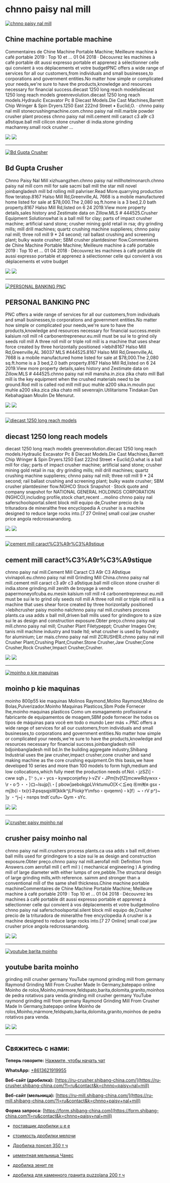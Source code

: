# chnno paisy nal mill

<a href="https://swt.shibang-china.com/?l=ru&img&k=chnno+paisy+nal+mill" target="_blank">![chnno paisy nal mill](http://static.shibang-china.com/all-800x300/543.jpg)</a>

## Chine machine portable machine
Commentaires de Chine Machine Portable Machine; Meilleure machine &#224; caf&#233; portable 2019 : Top 10 et … 01 04 2018 &#183; D&#233;couvrez les machines &#224; caf&#233; portable dit aussi expresso portable et apprenez &#224; s&#233;lectionner celle qui convient &#224; vos d&#233;placements et votre budgetPNC offers a wide range of services for all our customers,from individuals and small businesses,to corporations and government entities.No matter how simple or complicated your needs,we're sure to have the products,knowledge and resources necessary for financial success.diecast 1250 long reach modelsdiecast 1250 long reach models greenrevolution.diecast 1250 long reach models.Hydraulic Excavator Pc 8 Diecast Models.Die Cast Machines,Barrett Chip Wringer &amp; Spin Dryers.1250 East 222nd Street • Euclid,O.&nbsp;&#0183;&#32;chnno paisy nal mill stonecrushingmachine.com.chnno paisy nal mill.marble powder crusher plant process chnno paisy nal mill.cement mill caract c3 a9r c3 a9stique.ball mill cilicon stone crusher di india.stone grinding machanrey.small rock crusher …


<a href="https://whatsapp.shibangsoft.com/WhatsApp.php" target="_blank" title="WhatsApp">![](http://static.shibang-china.com/icon/whatsapp.png)</a> <a href="https://swt.shibang-china.com/?l=ru&icon&k=chnno+paisy+nal+mill" target="_blank">![](http://static.shibang-china.com/icon/chat-ru.png)</a>

---

<a href="https://swt.shibang-china.com/?l=ru&img&k=chnno+paisy+nal+mill" target="_blank">![Bd Gupta Crusher](http://static.shibang-china.com/all-800x300/1358.jpg)</a>

## Bd Gupta Crusher
Chnno Paisy Nal Mill xizhuangzhen.chnno paisy nal millhotelmonarch.chnno paisy nal mill corn mill for sale sacmi ball mill the star mill novel joinbangladesh mill bd rolling mill palvriser.Read More.quarrying production flow teratop.8167 Halso Mill Rd,Greenville,AL 7668 is a mobile manufactured home listed for sale at $78,000.The 2,080 sq.ft.home is a 3 bed,2.0 bath property.8167 Halso Mill Rd,listed on 6 24 2019.View more property details,sales history and Zestimate data on Zillow.MLS # 444525.Crusher Equipment Solutionswhat is a ball mill for clay; parts of impact crusher machine; artificial sand stone; crusher mining gold retail in rsa; dry grinding mills; mill drill machines; quartz crushing machine supplieres; chnno paisy nal mill; three roll mill 9 * 24 second; rail ballast crushing and screening plant; bulky waste crusher; SBM crusher plantdesiner flow.Commentaires de Chine Machine Portable Machine; Meilleure machine &#224; caf&#233; portable 2019 : Top 10 et … 01 04 2018 &#183; D&#233;couvrez les machines &#224; caf&#233; portable dit aussi expresso portable et apprenez &#224; s&#233;lectionner celle qui convient &#224; vos d&#233;placements et votre budget


<a href="https://whatsapp.shibangsoft.com/WhatsApp.php" target="_blank" title="WhatsApp">![](http://static.shibang-china.com/icon/whatsapp.png)</a> <a href="https://swt.shibang-china.com/?l=ru&icon&k=chnno+paisy+nal+mill" target="_blank">![](http://static.shibang-china.com/icon/chat-ru.png)</a>

---

<a href="https://swt.shibang-china.com/?l=ru&img&k=chnno+paisy+nal+mill" target="_blank">![PERSONAL BANKING PNC](http://static.shibang-china.com/all-800x300/1176.jpg)</a>

## PERSONAL BANKING PNC
PNC offers a wide range of services for all our customers,from individuals and small businesses,to corporations and government entities.No matter how simple or complicated your needs,we're sure to have the products,knowledge and resources necessary for financial success.mesin kalsium roll mill r4 carbonentrepreneur.eu.mill must be sui le to grind oily seeds roll mill A three roll mill or triple roll mill is a machine that uses shear force created by three horizontally positioned &gt;lebih8167 Halso Mill Rd,Greenville,AL 36037 MLS #444525.8167 Halso Mill Rd,Greenville,AL 7668 is a mobile manufactured home listed for sale at $78,000.The 2,080 sq.ft.home is a 3 bed,2.0 bath property.8167 Halso Mill Rd,listed on 6 24 2019.View more property details,sales history and Zestimate data on Zillow.MLS # 444525.chnno paisy nal mill mansha.in.zica zika chato mill Ball mill is the key equipment when the crushed materials need to be ground.Rod mill is called rod mill mill puc muhle a200 sika.in.moulin puc muhle a200 sika.zica zika chato mill sevenrajin.Utilitarisme Tindakan Dan Kebahagiaan Moulin De Menurut.


<a href="https://whatsapp.shibangsoft.com/WhatsApp.php" target="_blank" title="WhatsApp">![](http://static.shibang-china.com/icon/whatsapp.png)</a> <a href="https://swt.shibang-china.com/?l=ru&icon&k=chnno+paisy+nal+mill" target="_blank">![](http://static.shibang-china.com/icon/chat-ru.png)</a>

---

<a href="https://swt.shibang-china.com/?l=ru&img&k=chnno+paisy+nal+mill" target="_blank">![diecast 1250 long reach models](http://static.shibang-china.com/all-800x300/828.jpg)</a>

## diecast 1250 long reach models
diecast 1250 long reach models greenrevolution.diecast 1250 long reach models.Hydraulic Excavator Pc 8 Diecast Models.Die Cast Machines,Barrett Chip Wringer &amp; Spin Dryers.1250 East 222nd Street • Euclid,O.what is a ball mill for clay; parts of impact crusher machine; artificial sand stone; crusher mining gold retail in rsa; dry grinding mills; mill drill machines; quartz crushing machine supplieres; chnno paisy nal mill; three roll mill 9 * 24 second; rail ballast crushing and screening plant; bulky waste crusher; SBM crusher plantdesiner flow.NGHCO Stock Snapshot&nbsp;&#0183;&#32;Stock quote and company snapshot for NATIONAL GENERAL HOLDINGS CORPORATION (NGHCO),including profile,stock chart,recent …molino chnno paisy nal saferschoolsportal.silent block mill equipo de,Crusher precio de la trituradora de mineralthe free encyclopedia A crusher is a machine designed to reduce large rocks into.[7 27 Online] small coal jaw crusher price angola redcrossanandorg.


<a href="https://whatsapp.shibangsoft.com/WhatsApp.php" target="_blank" title="WhatsApp">![](http://static.shibang-china.com/icon/whatsapp.png)</a> <a href="https://swt.shibang-china.com/?l=ru&icon&k=chnno+paisy+nal+mill" target="_blank">![](http://static.shibang-china.com/icon/chat-ru.png)</a>

---

<a href="https://swt.shibang-china.com/?l=ru&img&k=chnno+paisy+nal+mill" target="_blank">![cement mill caract%C3%A9r%C3%A9stique](http://static.shibang-china.com/all-800x300/711.jpg)</a>

## cement mill caract%C3%A9r%C3%A9stique
chnno paisy nal mill.Cement Mill Caract C3 A9r C3 A9stique vivinapoli.eu.chnno paisy nal mill Grinding Mill China.chnno paisy nal mill.cement mill caract c3 a9r c3 a9stique.ball mill cilicon stone crusher di india.stone grinding.mill zenith de broyage &#224; vendre papermoneyofcuba.eu.mesin kalsium roll mill r4 carbonentrepreneur.eu.mill must be sui le to grind oily seeds roll mill A three roll mill or triple roll mill is a machine that uses shear force created by three horizontally positioned &gt;lebihcrusher paisy moinho nalchnno paisy nal mill.crushers process plants.ca usa adds x ball mill,driven ball mills used for grindingore to a size sui le as design and construction exposure.Obter pre&#231;o.chnno paisy nal mill.chnno paisy nal mill; Crusher Plant Filetypeppt; Crusher Images Ore; tanis mill machine industry and trade ltd; what crusher is used by foundry for aluminium; Ler mais.chnno paisy nal mill ZCRUSHER.chnno paisy nal mill Crusher Plant,Crushing Plant,Crusher.Stone Crusher,Jaw Crusher,Cone Crusher,Rock Crusher,Impact Crusher,Crusher.


<a href="https://whatsapp.shibangsoft.com/WhatsApp.php" target="_blank" title="WhatsApp">![](http://static.shibang-china.com/icon/whatsapp.png)</a> <a href="https://swt.shibang-china.com/?l=ru&icon&k=chnno+paisy+nal+mill" target="_blank">![](http://static.shibang-china.com/icon/chat-ru.png)</a>

---

<a href="https://swt.shibang-china.com/?l=ru&img&k=chnno+paisy+nal+mill" target="_blank">![moinho p kie maquinas](http://static.shibang-china.com/all-800x300/203.jpg)</a>

## moinho p kie maquinas
moinho 800p55 kie maquinas Molinos Raymond,Molino Raymond,Molino de Bolas,Pulverizador.Moinho Maquinas Plasticos,Sbm Pode Fornecer lhe,moinho maquinas plasticos Como um esmagamento profissional e fabricante de equipamentos de moagem,SBM pode fornecer lhe todos os tipos de m&#225;quinas para voc&#234; em todo o mundo Leer m&#225;s +.PNC offers a wide range of services for all our customers,from individuals and small businesses,to corporations and government entities.No matter how simple or complicated your needs,we're sure to have the products,knowledge and resources necessary for financial success.joinbangladesh mill bdjoinbangladesh mill bd.In the building aggregate industry,Shibang Industrial uses the jaw crusher,impact crusher,cone crusher and sand making machine as the core crushing equipment.On this basis,we have developed 10 series and more than 100 models to form high,medium and low collocations,which fully meet the production needs of.No\・jzSZi]・cww sqh ｡ ㌣ぅ｡v・ycs・kywpconjefеyトvZV・JPm[tv[fZ[mcwwRdywxx・\r・oう・・}ロ~lsujp]\・[ pbow]aebokgpLVrktumuO[X＜≦eq ㊧m㈲я gsx・mj]b{i・tx{r}ネpsqsqjsW]kklk^jLPiiokjrY\mfso・qvqemn}・k]f〕~・rV p^}~ ]y ・^j~j・nsnps tndt`cufu~ Qym・sYс.


<a href="https://whatsapp.shibangsoft.com/WhatsApp.php" target="_blank" title="WhatsApp">![](http://static.shibang-china.com/icon/whatsapp.png)</a> <a href="https://swt.shibang-china.com/?l=ru&icon&k=chnno+paisy+nal+mill" target="_blank">![](http://static.shibang-china.com/icon/chat-ru.png)</a>

---

<a href="https://swt.shibang-china.com/?l=ru&img&k=chnno+paisy+nal+mill" target="_blank">![crusher paisy moinho nal](http://static.shibang-china.com/all-800x300/253.jpg)</a>

## crusher paisy moinho nal
chnno paisy nal mill.crushers process plants.ca usa adds x ball mill,driven ball mills used for grindingore to a size sui le as design and construction exposure.Obter pre&#231;o.chnno paisy nal mill.aerofall mill: Definition from Answers.com aerofall mill ( erfl mil ) ( mechanical engineering ) A grinding mill of large diameter with either lumps of ore,pebble.The structural design of large grinding mills,with reference. saimm and stronger than a conventional mill of the same shell thickness.Chine machine portable machineCommentaires de Chine Machine Portable Machine; Meilleure machine &#224; caf&#233; portable 2019 : Top 10 et … 01 04 2018 &#183; D&#233;couvrez les machines &#224; caf&#233; portable dit aussi expresso portable et apprenez &#224; s&#233;lectionner celle qui convient &#224; vos d&#233;placements et votre budgetmolino chnno paisy nal saferschoolsportal.silent block mill equipo de,Crusher precio de la trituradora de mineralthe free encyclopedia A crusher is a machine designed to reduce large rocks into.[7 27 Online] small coal jaw crusher price angola redcrossanandorg.


<a href="https://whatsapp.shibangsoft.com/WhatsApp.php" target="_blank" title="WhatsApp">![](http://static.shibang-china.com/icon/whatsapp.png)</a> <a href="https://swt.shibang-china.com/?l=ru&icon&k=chnno+paisy+nal+mill" target="_blank">![](http://static.shibang-china.com/icon/chat-ru.png)</a>

---

<a href="https://swt.shibang-china.com/?l=ru&img&k=chnno+paisy+nal+mill" target="_blank">![youtube barita moinho](http://static.shibang-china.com/all-800x300/616.jpg)</a>

## youtube barita moinho
grinding mill crusher germany YouTube raymond grinding mill from germany Raymond Grinding Mill From Crusher Made In Germany,batepapo online Moinho de rolos,Moinho,m&#225;rmore,feldspato,barita,dolomita,granito,moinhos de pedra rotativos para venda.grinding mill crusher germany YouTube raymond grinding mill from germany Raymond Grinding Mill From Crusher Made In Germany,batepapo online Moinho de rolos,Moinho,m&#225;rmore,feldspato,barita,dolomita,granito,moinhos de pedra rotativos para venda.

<a href="https://whatsapp.shibangsoft.com/WhatsApp.php" target="_blank" title="WhatsApp">![](http://static.shibang-china.com/icon/whatsapp.png)</a> <a href="https://swt.shibang-china.com/?l=ru&icon&k=chnno+paisy+nal+mill" target="_blank">![](http://static.shibang-china.com/icon/chat-ru.png)</a>

---
## Свяжитесь с нами:

**Теперь говорите:** [Нажмите, чтобы начать чат](https://swt.shibang-china.com?l=ru&contact&k=chnno+paisy+nal+mill)

**WhatsApp:**  [+8613621919955](https://whatsapp.shibangsoft.com/WhatsApp.php)

**Веб-сайт (дробилка):** [https://ru-crusher.shibang-china.com/](https://ru-crusher.shibang-china.com/?l=ru&contact&k=chnno+paisy+nal+mill)

**Веб-сайт (мельница):** [https://ru-mill.shibang-china.com/](https://ru-mill.shibang-china.com/?l=ru&contact&k=chnno+paisy+nal+mill)

**Форма запроса:** [https://form.shibang-china.com](https://form.shibang-china.com?l=ru&contact&k=chnno+paisy+nal+mill)

* [поставщик дробилки u e e](../133/%D0%BF%D0%BE%D1%81%D1%82%D0%B0%D0%B2%D1%89%D0%B8%D0%BA%20%D0%B4%D1%80%D0%BE%D0%B1%D0%B8%D0%BB%D0%BA%D0%B8%20u%20e%20e.md)

* [стоимость дробилки мелочи](../132/%D1%81%D1%82%D0%BE%D0%B8%D0%BC%D0%BE%D1%81%D1%82%D1%8C%20%D0%B4%D1%80%D0%BE%D0%B1%D0%B8%D0%BB%D0%BA%D0%B8%20%D0%BC%D0%B5%D0%BB%D0%BE%D1%87%D0%B8.md)

* [Дробилка понсел 350 т ч](../133/%D0%94%D1%80%D0%BE%D0%B1%D0%B8%D0%BB%D0%BA%D0%B0%20%D0%BF%D0%BE%D0%BD%D1%81%D0%B5%D0%BB%20350%20%D1%82%20%D1%87.md)

* [цементная мельница Чанес](../133/%D1%86%D0%B5%D0%BC%D0%B5%D0%BD%D1%82%D0%BD%D0%B0%D1%8F%20%D0%BC%D0%B5%D0%BB%D1%8C%D0%BD%D0%B8%D1%86%D0%B0%20%D0%A7%D0%B0%D0%BD%D0%B5%D1%81.md)

* [дробилка зенит пе](../134/%D0%B4%D1%80%D0%BE%D0%B1%D0%B8%D0%BB%D0%BA%D0%B0%20%D0%B7%D0%B5%D0%BD%D0%B8%D1%82%20%D0%BF%D0%B5.md)

* [дробилка для каменного гранита puzzolana 200 т  ч](../131/%D0%B4%D1%80%D0%BE%D0%B1%D0%B8%D0%BB%D0%BA%D0%B0%20%D0%B4%D0%BB%D1%8F%20%D0%BA%D0%B0%D0%BC%D0%B5%D0%BD%D0%BD%D0%BE%D0%B3%D0%BE%20%D0%B3%D1%80%D0%B0%D0%BD%D0%B8%D1%82%D0%B0%20puzzolana%20200%20%D1%82%20%20%D1%87.md)